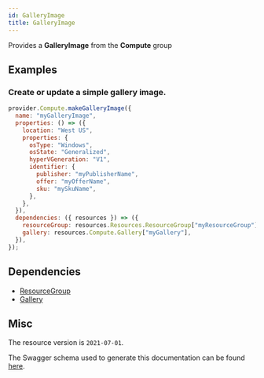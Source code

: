 ```yaml
---
id: GalleryImage
title: GalleryImage
---
```

Provides a **GalleryImage** from the **Compute** group
## Examples
### Create or update a simple gallery image.
```js
provider.Compute.makeGalleryImage({
  name: "myGalleryImage",
  properties: () => ({
    location: "West US",
    properties: {
      osType: "Windows",
      osState: "Generalized",
      hyperVGeneration: "V1",
      identifier: {
        publisher: "myPublisherName",
        offer: "myOfferName",
        sku: "mySkuName",
      },
    },
  }),
  dependencies: ({ resources }) => ({
    resourceGroup: resources.Resources.ResourceGroup["myResourceGroup"],
    gallery: resources.Compute.Gallery["myGallery"],
  }),
});

```
## Dependencies
- [ResourceGroup](../Resources/ResourceGroup.md)
- [Gallery](../Compute/Gallery.md)
## Misc
The resource version is `2021-07-01`.

The Swagger schema used to generate this documentation can be found [here](https://github.com/Azure/azure-rest-api-specs/tree/main/specification/compute/resource-manager/Microsoft.Compute/stable/2021-07-01/gallery.json).
